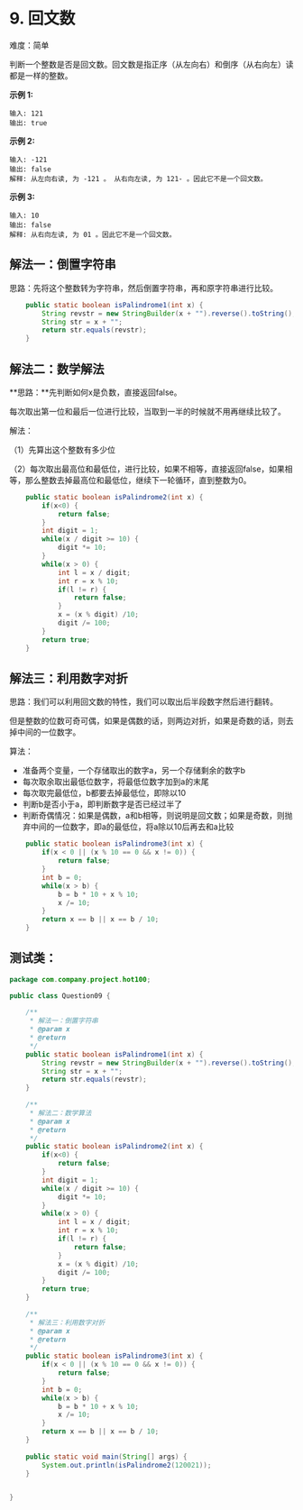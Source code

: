 # 9. 回文数

难度：简单

判断一个整数是否是回文数。回文数是指正序（从左向右）和倒序（从右向左）读都是一样的整数。

**示例 1:**

```
输入: 121
输出: true
```

**示例 2:**

```
输入: -121
输出: false
解释: 从左向右读, 为 -121 。 从右向左读, 为 121- 。因此它不是一个回文数。
```

**示例 3:**

```
输入: 10
输出: false
解释: 从右向左读, 为 01 。因此它不是一个回文数。
```



## 解法一：倒置字符串

思路：先将这个整数转为字符串，然后倒置字符串，再和原字符串进行比较。

```java
	public static boolean isPalindrome1(int x) {
		String revstr = new StringBuilder(x + "").reverse().toString();
		String str = x + "";
        return str.equals(revstr);
    }
```



## 解法二：数学解法

**思路：**先判断如何x是负数，直接返回false。

每次取出第一位和最后一位进行比较，当取到一半的时候就不用再继续比较了。

解法：

（1）先算出这个整数有多少位

（2）每次取出最高位和最低位，进行比较，如果不相等，直接返回false，如果相等，那么整数去掉最高位和最低位，继续下一轮循环，直到整数为0。

```java
	public static boolean isPalindrome2(int x) {
		if(x<0) {
			return false;
		}
		int digit = 1;
		while(x / digit >= 10) {
			digit *= 10;
		}
		while(x > 0) {
			int l = x / digit;
			int r = x % 10;
			if(l != r) {
				return false;
			}
			x = (x % digit) /10;
			digit /= 100;
		}
		return true;
    }
```



## 解法三：利用数字对折

思路：我们可以利用回文数的特性，我们可以取出后半段数字然后进行翻转。

但是整数的位数可奇可偶，如果是偶数的话，则两边对折，如果是奇数的话，则去掉中间的一位数字。

算法：

- 准备两个变量，一个存储取出的数字a，另一个存储剩余的数字b
- 每次取余取出最低位数字，将最低位数字加到a的末尾
- 每次取完最低位，b都要去掉最低位，即除以10
- 判断b是否小于a，即判断数字是否已经过半了
- 判断奇偶情况：如果是偶数，a和b相等，则说明是回文数；如果是奇数，则抛弃中间的一位数字，即a的最低位，将a除以10后再去和a比较

```java
	public static boolean isPalindrome3(int x) {
		if(x < 0 || (x % 10 == 0 && x != 0)) {
			return false;
		}
		int b = 0;
		while(x > b) {
			b = b * 10 + x % 10;
			x /= 10;
		}
		return x == b || x == b / 10;
	}
```



## 测试类：

```java
package com.company.project.hot100;

public class Question09 {
	
	/**
	 * 解法一：倒置字符串
	 * @param x
	 * @return
	 */
	public static boolean isPalindrome1(int x) {
		String revstr = new StringBuilder(x + "").reverse().toString();
		String str = x + "";
        return str.equals(revstr);
    }
	
	/**
	 * 解法二：数学算法
	 * @param x
	 * @return
	 */
	public static boolean isPalindrome2(int x) {
		if(x<0) {
			return false;
		}
		int digit = 1;
		while(x / digit >= 10) {
			digit *= 10;
		}
		while(x > 0) {
			int l = x / digit;
			int r = x % 10;
			if(l != r) {
				return false;
			}
			x = (x % digit) /10;
			digit /= 100;
		}
		return true;
    }
	
	/**
	 * 解法三：利用数字对折
	 * @param x
	 * @return
	 */
	public static boolean isPalindrome3(int x) {
		if(x < 0 || (x % 10 == 0 && x != 0)) {
			return false;
		}
		int b = 0;
		while(x > b) {
			b = b * 10 + x % 10;
			x /= 10;
		}
		return x == b || x == b / 10;
	}
	
	public static void main(String[] args) {
		System.out.println(isPalindrome2(120021));
	}


}
```

